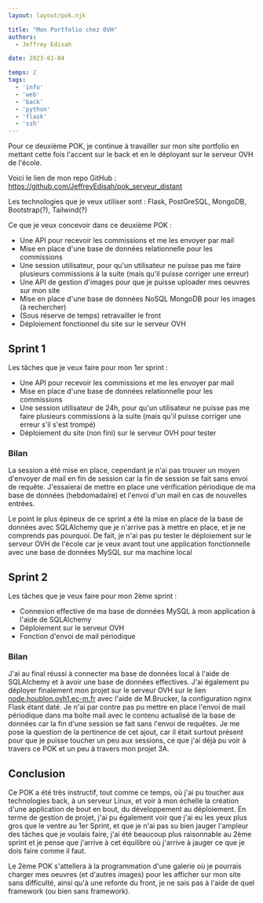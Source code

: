```yaml
---
layout: layout/pok.njk

title: "Mon Portfolio chez OVH"
authors:
  - Jeffrey Edisah

date: 2023-01-04

temps: 2
tags:
  - 'info'
  - 'web'
  - 'back'
  - 'python'
  - 'flask'
  - 'ssh'
---
```

<!-- début résumé -->

Pour ce deuxième POK, je continue à travailler sur mon site portfolio en mettant cette fois l'accent sur le back et en le déployant sur le serveur OVH de l'école.

<!-- fin résumé -->

Voici le lien de mon repo GitHub : https://github.com/JeffreyEdisah/pok_serveur_distant

Les technologies que je veux utiliser sont : Flask, PostGreSQL, MongoDB, Bootstrap(?), Tailwind(?)

Ce que je veux concevoir dans ce deuxième POK :

- Une API pour recevoir les commissions et me les envoyer par mail
- Mise en place d'une base de données relationnelle pour les commissions
- Une session utilisateur, pour qu'un utilisateur ne puisse pas me faire plusieurs commissions à la suite (mais qu'il puisse corriger une erreur)
- Une API de gestion d'images pour que je puisse uploader mes oeuvres sur mon site
- Mise en place d'une base de données NoSQL MongoDB pour les images (à rechercher)
- (Sous réserve de temps) retravailler le front
- Déploiement fonctionnel du site sur le serveur OVH

## Sprint 1

Les tâches que je veux faire pour mon 1er sprint :

  - Une API pour recevoir les commissions et me les envoyer par mail
  - Mise en place d'une base de données relationnelle pour les commissions
  - Une session utilisateur de 24h, pour qu'un utilisateur ne puisse pas me faire plusieurs commissions à la suite (mais qu'il puisse corriger une erreur s'il s'est trompé)
  - Déploiement du site (non fini) sur le serveur OVH pour tester

### Bilan

La session a été mise en place, cependant je n'ai pas trouver un moyen d'envoyer de mail en fin de session car la fin de session se fait sans envoi de requête. J'essaierai de mettre en place une vérification périodique de ma base de données (hebdomadaire) et l'envoi d'un mail en cas de nouvelles entrées.

Le point le plus épineux de ce sprint a été la mise en place de la base de données avec SQLAlchemy que je n'arrive pas à mettre en place, et je ne comprends pas pourquoi. De fait, je n'ai pas pu tester le déploiement sur le serveur OVH de l'école car je veux avant tout une application fonctionnelle avec une base de données MySQL sur ma machine local

## Sprint 2

Les tâches que je veux faire pour mon 2ème sprint : 

- Connexion effective de ma base de données MySQL à mon application à l'aide de SQLAlchemy
- Déploiement sur le serveur OVH
- Fonction d'envoi de mail périodique

### Bilan

J'ai au final réussi à connecter ma base de données local à l'aide de SQLAlchemy et à avoir une base de données effectives. J'ai également pu déployer finalement mon projet sur le serveur OVH sur le lien [node.houblon.ovh1.ec-m.fr](http://node.houblon.ovh1.ec-m.fr) avec l'aide de M.Brucker, la configuration nginx Flask étant daté. 
Je n'ai par contre pas pu mettre en place l'envoi de mail périodique dans ma boîte mail avec le contenu actualisé de la base de données car la fin d'une session se fait sans l'envoi de requêtes. Je me pose la question de la pertinence de cet ajout, car il était surtout présent pour que je puisse toucher un peu aux sessions, ce que j'ai déjà pu voir à travers ce POK et un peu à travers mon projet 3A.

## Conclusion

Ce POK a été très instructif, tout comme ce temps, où j'ai pu toucher aux technologies back, à un serveur Linux, et voir à mon échelle la création d'une application de bout en bout, du développement au déploiement. En terme de gestion de projet, j'ai pu également voir que j'ai eu les yeux plus gros que le ventre au 1er Sprint, et que je n'ai pas su bien jauger l'ampleur des tâches que je voulais faire, j'ai été beaucoup plus raisonnable au 2ème sprint et je pense que j'arrive à cet équilibre où j'arrive à jauger ce que je dois faire comme il faut.

Le 2ème POK s'attellera à la programmation d'une galerie où je pourrais charger mes oeuvres (et d'autres images) pour les afficher sur mon site sans difficulté, ainsi qu'à une refonte du front, je ne sais pas à l'aide de quel framework (ou bien sans framework).
